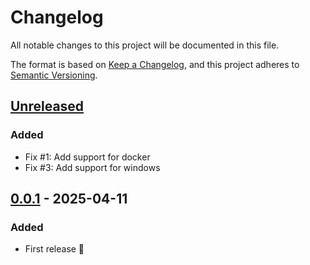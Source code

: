 # Changelog

All notable changes to this project will be documented in this file.

The format is based on [Keep a Changelog](https://keepachangelog.com/en/1.0.0/),
and this project adheres to [Semantic Versioning](https://semver.org/spec/v2.0.0.html).

## [Unreleased]

### Added

- Fix #1: Add support for docker
- Fix #3: Add support for windows

## [0.0.1] - 2025-04-11

### Added

- First release 🎉

[Unreleased]: https://github.com/hpehl/waco/compare/v0.0.1...HEAD

[0.0.1]: https://github.com/hpehl/waco/releases/tag/v0.0.1
